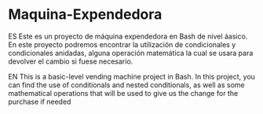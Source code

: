 # Maquina-Expendedora

ES
Este es un proyecto de máquina expendedora en Bash de nivel áasico. En este proyecto podremos encontrar la utilización de condicionales y condicionales anidadas, alguna operación matemática la cual se usara para devolver el cambio si fuese necesario. 

EN
This is a basic-level vending machine project in Bash. In this project, you can find the use of conditionals and nested conditionals, as well as some mathematical operations that will be used to give us the change for the purchase if needed
